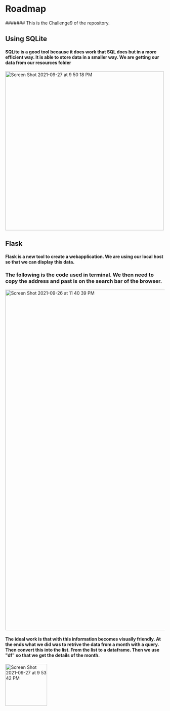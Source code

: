 # Roadmap
####### This is the Challenge9 of the repository. 

## Using SQLite
#### SQLite is a good tool because it does work that SQL does but in a more efficient way. It is able to store data in a smaller way. We are getting our data from our resources folder
<img width="501" alt="Screen Shot 2021-09-27 at 9 50 18 PM" src="https://user-images.githubusercontent.com/25726054/135009147-1e729afe-9fdb-4301-98f9-72050bd880a5.png">

## Flask
#### Flask is a new tool to create a webapplication. We are using our local host so that we can display this data. 
### The following is the code used in terminal. We then need to copy the address and past is on the search bar of the browser.
<img width="1073" alt="Screen Shot 2021-09-26 at 11 40 39 PM" src="https://user-images.githubusercontent.com/25726054/135009610-59209b49-6be9-47ef-9391-b904f72d26ad.png">


#### The ideal work is that with this information becomes visually friendly. At the ends what we did was to retrive the data from a month with a query. Then convert this into the list. From the list to a dataframe. Then we use "df" so that we get the details of the month.
<img width="132" alt="Screen Shot 2021-09-27 at 9 53 42 PM" src="https://user-images.githubusercontent.com/25726054/135009425-54946b70-b9b7-4b54-8151-b00b877f1896.png">
